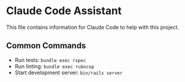 # Claude Code Assistant

This file contains information for Claude Code to help with this project.

## Common Commands

- Run tests: `bundle exec rspec`
- Run linting: `bundle exec rubocop`
- Start development server: `bin/rails server`
